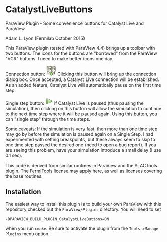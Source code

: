 # CatalystLiveButtons
ParaView Plugin - Some convenience buttons for Catalyst Live and ParaView

Adam L. Lyon (Fermilab October 2015)

This ParaView plugin (tested with ParaView 4.4) brings up a toolbar with two buttons. The icons for the buttons are "borrowed"
from the ParaView "VCR" buttons. I need to make better icons one day. 

Connection button: ![ConnectionButton](https://github.com/lyon-fnal/CatalystLiveButtons/blob/master/Icons/connect.png) Clicking 
this button will bring up the connection dialog box. Once accepted, a Catalyst Live connection will be established. As an added feature, Catalyst Live will automatically pause on the first time step. 

Single step button: ![SingleStep](https://github.com/lyon-fnal/CatalystLiveButtons/blob/master/Icons/SingleStep.png) If Catalyst
Live is paused (thus pausing the simulation), then clicking on this button will allow the simulation to continue to the next
time step where it will be paused again. Using this button, you can "single step" through the time steps. 

Some caveats: If the simulation is very fast, then more than one time step may go by before the simulation is paused again on a Single Step. I had experimented with setting breakpoints, but these always seem to skip to one time step passed the desired one (need to open a bug report). If you are seeing this problem, have your simulation introduce a small delay (I use 0.1 sec). 

This code is derived from similar routines in ParaView and the SLACTools plugin. The [FermiTools](https://cdcvs.fnal.gov/redmine/projects/fermitools/wiki) license may apply here, as well as licenses covering the base routines. 

## Installation

The easiest way to install this plugin is to build your own ParaView with this repository checked out the `ParaView/Plugins` directory. You will need to set 

```
-DPARAVIEW_BUILD_PLUGIN_CatalystLiveButtons=ON
```

when you run `cmake`. Be sure to activate the plugin from the `Tools->Manage Plugins` menu option. 
